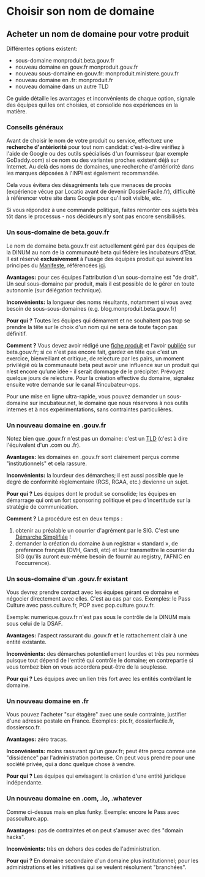 # Choisir son nom de domaine

## Acheter un nom de domaine pour votre produit

Différentes options existent:

* sous-domaine monproduit.beta.gouv.fr
* nouveau domaine en gouv.fr monproduit.gouv.fr
* nouveau sous-domaine en gouv.fr: monproduit.ministere.gouv.fr
* nouveau domaine en .fr: monproduit.fr
* nouveau domaine dans un autre TLD

Ce guide détaille les avantages et inconvénients de chaque option, signale des équipes qui les ont choisies, et consolide nos expériences en la matière.

### Conseils généraux

Avant de choisir le nom de votre produit ou service, effectuez une **recherche d'antériorité** pour tout nom candidat: c'est-à-dire vérifiez à l'aide de Google ou des outils spécialisés d'un fournisseur \(par exemple GoDaddy.com\) si ce nom ou des variantes proches existent déjà sur Internet. Au delà des noms de domaines, une recherche d'antériorité dans les marques déposées à l'INPI est également recommandée.

Cela vous évitera des désagréments tels que menaces de procès \(expérience vécue par Locatio avant de devenir DossierFacile.fr\), difficulté à référencer votre site dans Google pour qu'il soit visible, etc.

Si vous répondez à une commande politique, faites remonter ces sujets très tôt dans le processus - nos décideurs n'y sont pas encore sensibilisés.

### Un sous-domaine de beta.gouv.fr

Le nom de domaine beta.gouv.fr est actuellement géré par des équipes de la DINUM au nom de la communauté beta qui fédère les incubateurs d'État. Il est réservé **exclusivement** à l'usage des équipes produit qui suivent les principes du [Manifeste](https://beta.gouv.fr/incubateurs), référencées [ici](https://beta.gouv.fr/startups/).

**Avantages:** pour ces équipes l'attribution d'un sous-domaine est "de droit". Un seul sous-domaine par produit, mais il est possible de le gérer en toute autonomie \(sur délégation technique\).

**Inconvénients:** la longueur des noms résultants, notamment si vous avez besoin de sous-sous-domaines \(e.g. blog.monproduit.beta.gouv.fr\)

**Pour qui ?** Toutes les équipes qui démarrent et ne souhaitent pas trop se prendre la tête sur le choix d'un nom qui ne sera de toute façon pas définitif.

**Comment ?** Vous devez avoir rédigé une [fiche produit](https://beta.gouv.fr/ficheproduit/) et l'avoir [publiée](https://github.com/betagouv/beta.gouv.fr/blob/master/CONTRIBUTING.md#ajouter-une-startup) sur beta.gouv.fr; si ce n'est pas encore fait, gardez en tête que c'est un exercice, bienveillant et critique, de relecture par les pairs, un moment privilégié où la communauté beta peut avoir une influence sur un produit qui n’est encore qu’une idée - il serait dommage de le précipiter. Prévoyez quelque jours de relecture. Pour la création effective du domaine, signalez ensuite votre demande sur le canal #incubateur-ops.

Pour une mise en ligne ultra-rapide, vous pouvez demander un sous-domaine sur incubateur.net, le domaine que nous réservons à nos outils internes et à nos expérimentations, sans contraintes particulières.

### Un nouveau domaine en .gouv.fr

Notez bien que .gouv.fr n'est pas un domaine: c'est un [TLD](https://fr.wikipedia.org/wiki/Domaine_de_premier_niveau) \(c'est à dire l'équivalent d'un .com ou .fr\).

**Avantages:** les domaines en .gouv.fr sont clairement perçus comme "institutionnels" et cela rassure.

**Inconvénients:** la lourdeur des démarches; il est aussi possible que le degré de conformité règlementaire \(RGS, RGAA, etc.\) devienne un sujet.

**Pour qui ?** Les équipes dont le produit se consolide; les équipes en démarrage qui ont un fort sponsoring politique et peu d'incertitude sur la stratégie de communication.

**Comment ?** La procédure est en deux temps :

1. obtenir au préalable un courrier d'agrément par le SIG. C'est une [Démarche Simplifiée](https://www.demarches-simplifiees.fr/commencer/agrement-principe-site-internet) !
2. demander la création du domaine à un registrar « standard », de preference français \(OVH, Gandi, etc\) et leur transmettre le courrier du SIG \(qu'ils auront eux-même besoin de fournir au registry, l'AFNIC en l'occurrence).

### Un sous-domaine d'un .gouv.fr existant

Vous devrez prendre contact avec les équipes gérant ce domaine et négocier directement avec elles. C'est au cas par cas. Exemples: le Pass Culture avec pass.culture.fr, POP avec pop.culture.gouv.fr.

Exemple: numerique.gouv.fr n'est pas sous le contrôle de la DINUM mais sous celui de la DSAF.

**Avantages:** l'aspect rassurant du .gouv.fr **et** le rattachement clair à une entité existante.

**Inconvénients:** des démarches potentiellement lourdes et très peu normées puisque tout dépend de l'entité qui contrôle le domaine; en contrepartie si vous tombez bien on vous accordera peut-être de la souplesse.

**Pour qui ?** Les équipes avec un lien très fort avec les entités contrôlant le domaine.

### Un nouveau domaine en .fr

Vous pouvez l'acheter "sur étagère" avec une seule contrainte, justifier d'une adresse postale en France. Exemples: pix.fr, dossierfacile.fr, dossiersco.fr.

**Avantages:** zéro tracas.

**Inconvénients:** moins rassurant qu'un gouv.fr; peut être perçu comme une "dissidence" par l'administration porteuse. On peut vous prendre pour une société privée, qui a donc quelque chose à vendre.

**Pour qui ?** Les équipes qui envisagent la création d'une entité juridique indépendante.

### Un nouveau domaine en .com, .io, .whatever

Comme ci-dessus mais en plus funky. Exemple: encore le Pass avec passculture.app.

**Avantages:** pas de contraintes et on peut s'amuser avec des "domain hacks".

**Inconvénients:** très en dehors des codes de l'administration.

**Pour qui ?** En domaine secondaire d'un domaine plus institutionnel; pour les administrations et les initiatives qui se veulent résolument "branchées".
